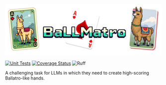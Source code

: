 <div align="center">
    <img src="docs/ballmatroLogo.png" width="800"><br>
</div>

[![Unit Tests](https://github.com/albarji/ballmatro/actions/workflows/python-tests.yml/badge.svg)](https://github.com/albarji/ballmatro/actions/workflows/python-tests.yml)
[![Coverage Status](https://coveralls.io/repos/github/albarji/ballmatro/badge.svg?branch=master)](https://coveralls.io/github/albarji/ballmatro?branch=master)
![Ruff](https://img.shields.io/badge/Ruff-passing-success?logo=ruff&logoColor=white)



A challenging task for LLMs in which they need to create high-scoring Ballatro-like hands.
